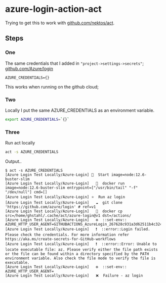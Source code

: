 # azure-login-action-act

Trying to get this to work with [github.com/nektos/act](https://github.com/nektos/act).  

## Steps
### One  
The same credentials that I added in `"project->settings->secrets"`;  
[github.com/Azure/login](https://github.com/Azure/login)  

```
AZURE_CREDENTIALS={}
```
This works when running on the github cloud;

### Two  
Locally I put the same AZURE_CREDENTIALS as an environment variable.  
```bash
export AZURE_CREDENTIALS=`{}`
```
### Three 
Run act locally
```bash
act -s AZURE_CREDENTIALS
```  
Output..  
```
$ act -s AZURE_CREDENTIALS
[Azure Login Test Locally/Azure-Login] 🚀  Start image=node:12.6-buster-slim
[Azure Login Test Locally/Azure-Login]   🐳  docker run image=node:12.6-buster-slim entrypoint=["/usr/bin/tail" "-f" "/dev/null"] cmd=[]
[Azure Login Test Locally/Azure-Login] ⭐  Run az login
[Azure Login Test Locally/Azure-Login]   ☁  git clone 'https://github.com/azure/login' # ref=v1
[Azure Login Test Locally/Azure-Login]   🐳  docker cp src=/home/ghstahl/.cache/act/azure-login@v1 dst=/actions/
[Azure Login Test Locally/Azure-Login]   ⚙  ::set-env:: AZURE_HTTP_USER_AGENT=GITHUBACTIONS_AzureLogin_267628c931a3d62511b4c3247de1d664565d2186161c53732a4b56e1dd7cac9e
[Azure Login Test Locally/Azure-Login]   ❗  ::error::Login failed. Please check the credentials. For more information refer https://aka.ms/create-secrets-for-GitHub-workflows
[Azure Login Test Locally/Azure-Login]   ❗  ::error::Error: Unable to locate executable file: az. Please verify either the file path exists or the file can be found within a directory specified by the PATH environment variable. Also check the file mode to verify the file is executable.
[Azure Login Test Locally/Azure-Login]   ⚙  ::set-env:: AZURE_HTTP_USER_AGENT=
[Azure Login Test Locally/Azure-Login]   ❌  Failure - az login
```

